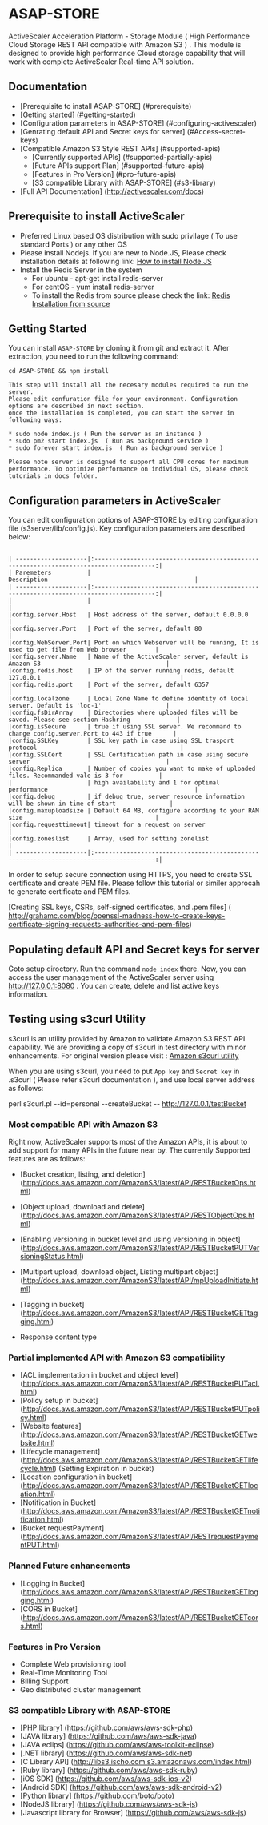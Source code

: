 ASAP-STORE
==========

ActiveScaler Acceleration Platform - Storage Module ( High Performance Cloud Storage REST API compatible with Amazon S3 ) . This module is designed to provide high performance Cloud storage capability that will work with complete ActiveScaler Real-time API solution.

## Documentation

* [Prerequisite to install ASAP-STORE] (#prerequisite)
* [Getting started] (#getting-started)
* [Configuration parameters in ASAP-STORE] (#configuring-activescaler)
* [Genrating default API and Secret keys for server] (#Access-secret-keys)
* [Compatible Amazon S3 Style REST APIs] (#supported-apis)
  * [Currently supported APIs] (#supported-partially-apis)
  * [Future APIs support Plan] (#supported-future-apis)
  * [Features in Pro Version] (#pro-future-apis)
  * [S3 compatible Library with ASAP-STORE] (#s3-library)
* [Full API Documentation] (http://activescaler.com/docs)

<a name="prerequisite"></a>

## Prerequisite to install ActiveScaler

* Preferred Linux based OS distribution with sudo privilage ( To use standard Ports ) or any other OS
* Please install Nodejs. If you are new to Node.JS, Please check installation details at following link: 
<a href="http://nodejs.org/download/"> How to install Node.JS</a>
* Install the Redis Server in the system
  * For ubuntu - apt-get install redis-server
  * For centOS - yum install redis-server
  * To install the Redis from source please check the link: <a href="http://redis.io/download"> Redis Installation from source </a>

<a name="getting-started"></a>

## Getting Started

You can install `ASAP-STORE` by cloning it from git and extract it. After extraction, you need to run the following command:

```
cd ASAP-STORE && npm install

This step will install all the necesary modules required to run the server.
Please edit confuration file for your environment. Configuration options are described in next section.
once the installation is completed, you can start the server in following ways:

* sudo node index.js ( Run the server as an instance )
* sudo pm2 start index.js  ( Run as background service )
* sudo forever start index.js  ( Run as background service )

Please note server is designed to support all CPU cores for maximum performance. To optimize performance on individual OS, please check tutorials in docs folder.

```

<a name="configuring-activescaler"></a>
## Configuration parameters in ActiveScaler 

You can edit configuration options of ASAP-STORE by editing configuration file (s3server/lib/config.js). Key configuration parameters are described below:

```

| --------------------|:---------------------------------------------------------------------------------------:|
| Paremeters          |                                     Description                                         |
| --------------------|:---------------------------------------------------------------------------------------:|
|                     |                                                                                         |
|config.server.Host   | Host address of the server, default 0.0.0.0                                             |
|config.server.Port   | Port of the server, default 80                                                          |
|config.WebServer.Port| Port on which Webserver will be running, It is used to get file from Web browser        |
|config.server.Name   | Name of the ActiveScaler server, default is Amazon S3                                   |
|config.redis.host    | IP of the server running redis, default 127.0.0.1                                       |
|config.redis.port    | Port of the server, default 6357                                                        |
|config.localzone     | Local Zone Name to define identity of local server. Default is 'loc-1'                  |
|config.fsDirArray    | Directories where uploaded files will be saved. Please see section Hashring             |
|config.isSecure      | true if using SSL server. We recommand to change config.server.Port to 443 if true      |
|config.SSLKey        | SSL key path in case using SSL trasport protocol                                        |
|config.SSLCert       | SSL Certification path in case using secure server                                      |
|config.Replica       | Number of copies you want to make of uploaded files. Recommanded vale is 3 for          |
|                     | high availability and 1 for optimal performance                                         |
|config.debug         | if debug true, server resource information will be shown in time of start               |
|config.maxuploadsize | Default 64 MB, configure according to your RAM size                                     |
|config.requesttimeout| timeout for a request on server                                                         |
|config.zoneslist     | Array, used for setting zonelist                                                        |
| --------------------|:---------------------------------------------------------------------------------------:|

```
In order to setup secure connection using HTTPS, you need to create SSL certificate and create PEM file. Please follow this tutorial or similer approcah to generate certificate and PEM files.

[Creating SSL keys, CSRs, self-signed certificates, and .pem files] ( http://grahamc.com/blog/openssl-madness-how-to-create-keys-certificate-signing-requests-authorities-and-pem-files)

<a name="Access-secret-keys"></a>

## Populating default API and Secret keys for server

Goto setup diroctory. Run the command `node index` there. Now, you can access the user management of the ActiveScaler server using http://127.0.0.1:8080 . You can create, delete and list active keys information.

## Testing using s3curl Utility

s3curl is an utility provided by Amazon to validate Amazon S3 REST API capability. We are providing a copy of s3curl in test directory with minor enhancements. For original version please visit : <a href="http://aws.amazon.com/code/128">Amazon s3curl utility</a>

When you are using s3curl, you need to put `App key` and `Secret key` in .s3curl ( Please refer s3curl documentation ), and use local server address as follows:

perl s3curl.pl --id=personal --createBucket -- http://127.0.0.1/testBucket

<a name="supported-apis"></a>

### Most compatible API with Amazon S3

Right now, ActiveScaler supports most of the Amazon APIs, it is about to add support for many APIs in the future near by. The currently Supported features are as follows:

* [Bucket creation, listing, and deletion] (http://docs.aws.amazon.com/AmazonS3/latest/API/RESTBucketOps.html)
* [Object upload, download and delete] (http://docs.aws.amazon.com/AmazonS3/latest/API/RESTObjectOps.html)
* [Enabling versioning in bucket level and using versioning in object] (http://docs.aws.amazon.com/AmazonS3/latest/API/RESTBucketPUTVersioningStatus.html)
* [Multipart upload, download object, Listing multipart object] (http://docs.aws.amazon.com/AmazonS3/latest/API/mpUploadInitiate.html)
* [Tagging in bucket] (http://docs.aws.amazon.com/AmazonS3/latest/API/RESTBucketGETtagging.html)

* Response content type

<a name="supported-partially-apis"></a>

### Partial implemented API with Amazon S3 compatibility 

* [ACL implementation in bucket and object level] (http://docs.aws.amazon.com/AmazonS3/latest/API/RESTBucketPUTacl.html)
* [Policy setup in bucket] (http://docs.aws.amazon.com/AmazonS3/latest/API/RESTBucketPUTpolicy.html) 
* [Website features] (http://docs.aws.amazon.com/AmazonS3/latest/API/RESTBucketGETwebsite.html)
* [Lifecycle management] (http://docs.aws.amazon.com/AmazonS3/latest/API/RESTBucketGETlifecycle.html) (Setting Expiration in bucket) 
* [Location configuration in bucket] (http://docs.aws.amazon.com/AmazonS3/latest/API/RESTBucketGETlocation.html) 
* [Notification in Bucket] (http://docs.aws.amazon.com/AmazonS3/latest/API/RESTBucketGETnotification.html)
* [Bucket requestPayment] (http://docs.aws.amazon.com/AmazonS3/latest/API/RESTrequestPaymentPUT.html)

<a name="supported-future-apis"></a>

### Planned Future enhancements

* [Logging in Bucket] (http://docs.aws.amazon.com/AmazonS3/latest/API/RESTBucketGETlogging.html)
* [CORS in Bucket] (http://docs.aws.amazon.com/AmazonS3/latest/API/RESTBucketGETcors.html)

<a name="pro-future-apis"></a>

### Features in Pro Version

* Complete Web provisioning tool
* Real-Time Monitoring Tool
* Billing Support
* Geo distributed cluster management

<a name="s3-library"></a>

### S3 compatible Library with ASAP-STORE

* [PHP library] (https://github.com/aws/aws-sdk-php)
* [JAVA library] (https://github.com/aws/aws-sdk-java)
* [JAVA eclips] (https://github.com/aws/aws-toolkit-eclipse)
* [.NET library] (https://github.com/aws/aws-sdk-net)
* [C Library API] (http://libs3.ischo.com.s3.amazonaws.com/index.html)
* [Ruby library] (https://github.com/aws/aws-sdk-ruby)
* [iOS SDK] (https://github.com/aws/aws-sdk-ios-v2)
* [Android SDK] (https://github.com/aws/aws-sdk-android-v2)
* [Python library] (https://github.com/boto/boto)
* [NodeJS library] (https://github.com/aws/aws-sdk-js)
* [Javascript library for Browser] (https://github.com/aws/aws-sdk-js)
